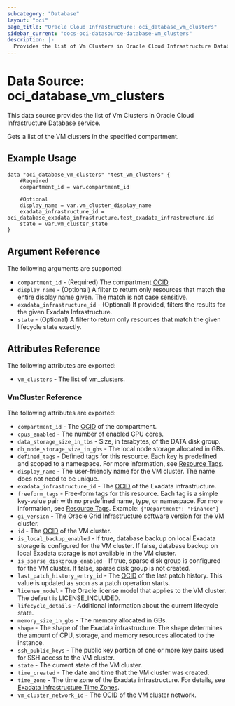 ```yaml
---
subcategory: "Database"
layout: "oci"
page_title: "Oracle Cloud Infrastructure: oci_database_vm_clusters"
sidebar_current: "docs-oci-datasource-database-vm_clusters"
description: |-
  Provides the list of Vm Clusters in Oracle Cloud Infrastructure Database service
---
```


# Data Source: oci_database_vm_clusters
This data source provides the list of Vm Clusters in Oracle Cloud Infrastructure Database service.

Gets a list of the VM clusters in the specified compartment.


## Example Usage

```hcl
data "oci_database_vm_clusters" "test_vm_clusters" {
	#Required
	compartment_id = var.compartment_id

	#Optional
	display_name = var.vm_cluster_display_name
	exadata_infrastructure_id = oci_database_exadata_infrastructure.test_exadata_infrastructure.id
	state = var.vm_cluster_state
}
```

## Argument Reference

The following arguments are supported:

* `compartment_id` - (Required) The compartment [OCID](https://docs.cloud.oracle.com/iaas/Content/General/Concepts/identifiers.htm).
* `display_name` - (Optional) A filter to return only resources that match the entire display name given. The match is not case sensitive.
* `exadata_infrastructure_id` - (Optional) If provided, filters the results for the given Exadata Infrastructure.
* `state` - (Optional) A filter to return only resources that match the given lifecycle state exactly.


## Attributes Reference

The following attributes are exported:

* `vm_clusters` - The list of vm_clusters.

### VmCluster Reference

The following attributes are exported:

* `compartment_id` - The [OCID](https://docs.cloud.oracle.com/iaas/Content/General/Concepts/identifiers.htm) of the compartment.
* `cpus_enabled` - The number of enabled CPU cores.
* `data_storage_size_in_tbs` - Size, in terabytes, of the DATA disk group. 
* `db_node_storage_size_in_gbs` - The local node storage allocated in GBs.
* `defined_tags` - Defined tags for this resource. Each key is predefined and scoped to a namespace. For more information, see [Resource Tags](https://docs.cloud.oracle.com/iaas/Content/General/Concepts/resourcetags.htm). 
* `display_name` - The user-friendly name for the VM cluster. The name does not need to be unique.
* `exadata_infrastructure_id` - The [OCID](https://docs.cloud.oracle.com/iaas/Content/General/Concepts/identifiers.htm) of the Exadata infrastructure.
* `freeform_tags` - Free-form tags for this resource. Each tag is a simple key-value pair with no predefined name, type, or namespace. For more information, see [Resource Tags](https://docs.cloud.oracle.com/iaas/Content/General/Concepts/resourcetags.htm).  Example: `{"Department": "Finance"}` 
* `gi_version` - The Oracle Grid Infrastructure software version for the VM cluster.
* `id` - The [OCID](https://docs.cloud.oracle.com/iaas/Content/General/Concepts/identifiers.htm) of the VM cluster.
* `is_local_backup_enabled` - If true, database backup on local Exadata storage is configured for the VM cluster. If false, database backup on local Exadata storage is not available in the VM cluster. 
* `is_sparse_diskgroup_enabled` - If true, sparse disk group is configured for the VM cluster. If false, sparse disk group is not created. 
* `last_patch_history_entry_id` - The [OCID](https://docs.cloud.oracle.com/iaas/Content/General/Concepts/identifiers.htm) of the last patch history. This value is updated as soon as a patch operation starts.
* `license_model` - The Oracle license model that applies to the VM cluster. The default is LICENSE_INCLUDED. 
* `lifecycle_details` - Additional information about the current lifecycle state.
* `memory_size_in_gbs` - The memory allocated in GBs.
* `shape` - The shape of the Exadata infrastructure. The shape determines the amount of CPU, storage, and memory resources allocated to the instance. 
* `ssh_public_keys` - The public key portion of one or more key pairs used for SSH access to the VM cluster.
* `state` - The current state of the VM cluster.
* `time_created` - The date and time that the VM cluster was created.
* `time_zone` - The time zone of the Exadata infrastructure. For details, see [Exadata Infrastructure Time Zones](https://docs.cloud.oracle.com/iaas/Content/Database/References/timezones.htm).
* `vm_cluster_network_id` - The [OCID](https://docs.cloud.oracle.com/iaas/Content/General/Concepts/identifiers.htm) of the VM cluster network.


